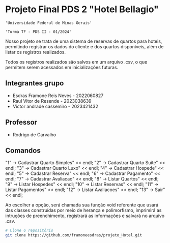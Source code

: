 # Projeto Final PDS 2 "Hotel Bellagio"

    'Universidade Federal de Minas Gerais'

    'Turma TF - PDS II - 01/2024'

Nosso projeto se trata de uma sistema de reservas de quartos para hoteis, permitindo registrar os dados do cliente e dos quartos disponíveis, além de listar os registros realizados.

Todos os registros realizados são salvos em um arquivo .csv, o que permitem serem acessados em inicializações futuras.

## Integrantes grupo

* Esdras Framone Reis Neves - 2022060827
* Raul Vitor de Resende - 2023038639
* Victor andrade cassemiro - 2023421432

## Professor

* Rodrigo de Carvalho

## Comandos

"1" -> Cadastrar Quarto Simples" << endl;
"2" -> Cadastrar Quarto Suite" << endl;
"3" -> Cadastrar Quarto Luxo" << endl;
"4" -> Cadastrar Hospede" << endl;
"5" -> Cadastrar Reserva" << endl;
"6" -> Cadastrar Pagamento" << endl;
"7" -> Cadastrar Avaliacao" << endl;
"8" -> Listar Quartos" << endl;
"9" -> Listar Hospedes" << endl;
"10" -> Listar Reservas" << endl;
"11" -> Listar Pagamentos" << endl;
"12" -> Listar Avaliacoes" << endl;
"13" -> Sair" << endl;

Ao escolher a opção, será chamada sua função void referente que usará das classes construídas por meio de herança e polimorfismo, imprimirá as intruções de preenchimento, registrará as informações e salvará no arquivo .csv.


```bash
# Clone o repositório
git clone https://github.com/framoneesdras/projeto_Hotel.git
